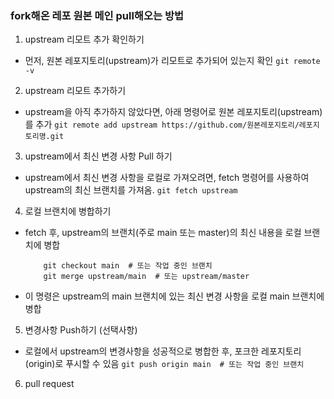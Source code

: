 ### fork해온 레포 원본 메인 pull해오는 방법
1. upstream 리모트 추가 확인하기
- 먼저, 원본 레포지토리(upstream)가 리모트로 추가되어 있는지 확인
    `git remote -v`

2. upstream 리모트 추가하기
- upstream을 아직 추가하지 않았다면, 아래 명령어로 원본 레포지토리(upstream)를 추가
    `git remote add upstream https://github.com/원본레포지토리/레포지토리명.git`

3. upstream에서 최신 변경 사항 Pull 하기
- upstream에서 최신 변경 사항을 로컬로 가져오려면, fetch 명령어를 사용하여 upstream의 최신 브랜치를 가져옴.
    `git fetch upstream`

4. 로컬 브랜치에 병합하기
- fetch 후, upstream의 브랜치(주로 main 또는 master)의 최신 내용을 로컬 브랜치에 병합
    ```
        git checkout main  # 또는 작업 중인 브랜치
        git merge upstream/main  # 또는 upstream/master
    ```
- 이 명령은 upstream의 main 브랜치에 있는 최신 변경 사항을 로컬 main 브랜치에 병합

5. 변경사항 Push하기 (선택사항)
- 로컬에서 upstream의 변경사항을 성공적으로 병합한 후, 포크한 레포지토리(origin)로 푸시할 수 있음
    `git push origin main  # 또는 작업 중인 브랜치`

6. pull request



